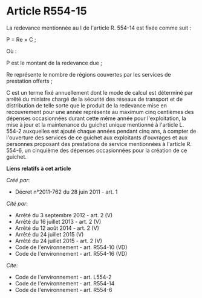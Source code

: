 # Article R554-15

La redevance mentionnée au I de l'article R. 554-14 est fixée comme suit : 

P = Re × C ; 

Où : 

P est le montant de la redevance due ; 

Re représente le nombre de régions couvertes par les services de prestation offerts ; 

C est un terme fixé annuellement dont le mode de calcul est déterminé par arrêté du ministre chargé de la sécurité des
réseaux de transport et de distribution de telle sorte que le produit de la redevance mise en recouvrement pour une année
représente au maximum cinq centièmes des dépenses occasionnées durant cette même année pour l'exploitation, la mise à jour et
la maintenance du guichet unique mentionné à l'article L. 554-2 auxquelles est ajouté chaque années pendant cinq ans, à
compter de l'ouverture des services de ce guichet aux exploitants d'ouvrages et aux personnes proposant des prestations de
service mentionnées à l'article R. 554-6, un cinquième des dépenses occasionnées pour la création de ce guichet.

**Liens relatifs à cet article**

_Créé par_:

  - Décret n°2011-762 du 28 juin 2011 - art. 1

_Cité par_:

  - Arrêté du 3 septembre 2012 - art. 2 (V)
  - Arrêté du 16 juillet 2013 - art. 2 (V)
  - Arrêté du 12 août 2014 - art. 2 (V)
  - Arrêté du 24 juillet 2015 (V)
  - Arrêté du 24 juillet 2015 - art. 2 (V)
  - Code de l'environnement - art. R554-10 (VD)
  - Code de l'environnement - art. R554-16 (VD)

_Cite_:

  - Code de l'environnement - art. L554-2
  - Code de l'environnement - art. R554-14
  - Code de l'environnement - art. R554-6
